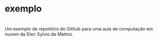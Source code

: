 # exemplo
#
#
Um exemplo de repoitório do Github para uma aula de computação em nuvem da Etec Sylvio de Mattos.
